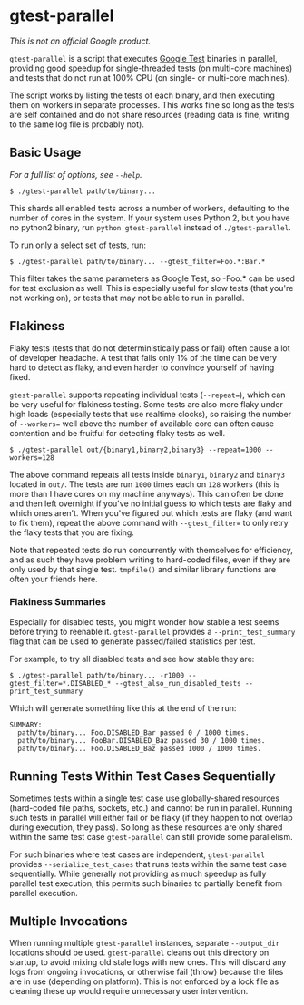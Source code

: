 # gtest-parallel

_This is not an official Google product._

`gtest-parallel` is a script that executes [Google
Test](https://github.com/google/googletest) binaries in parallel, providing good
speedup for single-threaded tests (on multi-core machines) and tests that do not
run at 100% CPU (on single- or multi-core machines).

The script works by listing the tests of each binary, and then executing them on
workers in separate processes. This works fine so long as the tests are self
contained and do not share resources (reading data is fine, writing to the same
log file is probably not).

## Basic Usage

_For a full list of options, see `--help`._

    $ ./gtest-parallel path/to/binary...

This shards all enabled tests across a number of workers, defaulting to the
number of cores in the system. If your system uses Python 2, but you have no
python2 binary, run `python gtest-parallel` instead of `./gtest-parallel`.

To run only a select set of tests, run:

    $ ./gtest-parallel path/to/binary... --gtest_filter=Foo.*:Bar.*

This filter takes the same parameters as Google Test, so -Foo.\* can be used for
test exclusion as well. This is especially useful for slow tests (that you're
not working on), or tests that may not be able to run in parallel.

## Flakiness

Flaky tests (tests that do not deterministically pass or fail) often cause a lot
of developer headache. A test that fails only 1% of the time can be very hard to
detect as flaky, and even harder to convince yourself of having fixed.

`gtest-parallel` supports repeating individual tests (`--repeat=`), which can be
very useful for flakiness testing. Some tests are also more flaky under high
loads (especially tests that use realtime clocks), so raising the number of
`--workers=` well above the number of available core can often cause contention
and be fruitful for detecting flaky tests as well.

    $ ./gtest-parallel out/{binary1,binary2,binary3} --repeat=1000 --workers=128

The above command repeats all tests inside `binary1`, `binary2` and `binary3`
located in `out/`. The tests are run `1000` times each on `128` workers (this is
more than I have cores on my machine anyways). This can often be done and then
left overnight if you've no initial guess to which tests are flaky and which
ones aren't. When you've figured out which tests are flaky (and want to fix
them), repeat the above command with `--gtest_filter=` to only retry the flaky
tests that you are fixing.

Note that repeated tests do run concurrently with themselves for efficiency, and
as such they have problem writing to hard-coded files, even if they are only
used by that single test. `tmpfile()` and similar library functions are often
your friends here.

### Flakiness Summaries

Especially for disabled tests, you might wonder how stable a test seems before
trying to reenable it. `gtest-parallel` provides a `--print_test_summary` flag
that can be used to generate passed/failed statistics per test.

For example, to try all disabled tests and see how stable they are:

    $ ./gtest-parallel path/to/binary... -r1000 --gtest_filter=*.DISABLED_* --gtest_also_run_disabled_tests --print_test_summary

Which will generate something like this at the end of the run:

    SUMMARY:
      path/to/binary... Foo.DISABLED_Bar passed 0 / 1000 times.
      path/to/binary... FooBar.DISABLED_Baz passed 30 / 1000 times.
      path/to/binary... Foo.DISABLED_Baz passed 1000 / 1000 times.

## Running Tests Within Test Cases Sequentially

Sometimes tests within a single test case use globally-shared resources
(hard-coded file paths, sockets, etc.) and cannot be run in parallel. Running
such tests in parallel will either fail or be flaky (if they happen to not
overlap during execution, they pass). So long as these resources are only shared
within the same test case `gtest-parallel` can still provide some parallelism.

For such binaries where test cases are independent, `gtest-parallel` provides
`--serialize_test_cases` that runs tests within the same test case sequentially.
While generally not providing as much speedup as fully parallel test execution,
this permits such binaries to partially benefit from parallel execution.

## Multiple Invocations

When running multiple `gtest-parallel` instances, separate `--output_dir`
locations should be used. `gtest-parallel` cleans out this directory on startup,
to avoid mixing old stale logs with new ones. This will discard any logs from
ongoing invocations, or otherwise fail (throw) because the files are in use
(depending on platform). This is not enforced by a lock file as cleaning these
up would require unnecessary user intervention.
